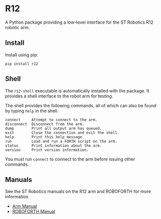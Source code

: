 # R12
A Python package providing a low-level interface for the ST Robotics R12
robotic arm.

## Install
Install using pip:
```
pip install r12
```

## Shell
The `r12-shell` executable is automatically installed with the package. It
provides a shell interface to the robot arm for testing.

The shell provides the following commands, all of which can also be found by
typing `help` in the shell.
```
connect     Attempt to connect to the arm.
disconnect  Disconnect from the arm.
dump        Print all output arm has queued.
exit        Close the connection and exit the shell.
help        Print this help message.
run         Load and run a FORTH script on the arm.
status      Print information about the arm.
version     Print version information.
```

You must run `connect` to connect to the arm before issuing other commands.

## Manuals
See the ST Robotics manuals on the R12 arm and ROBOFORTH for more information.
* [Arm Manual](http://www.strobotics.com/manuals/R12%20manual.pdf)
* [ROBOFORTH Manual](http://www.strobotics.com/manuals/manual16.htm)
